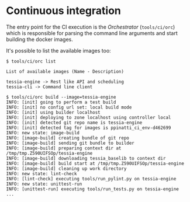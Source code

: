 <!--
Copyright 2016, 2017 IBM Corp.

Licensed under the Apache License, Version 2.0 (the "License");
you may not use this file except in compliance with the License.
You may obtain a copy of the License at

   http://www.apache.org/licenses/LICENSE-2.0

Unless required by applicable law or agreed to in writing, software
distributed under the License is distributed on an "AS IS" BASIS,
WITHOUT WARRANTIES OR CONDITIONS OF ANY KIND, either express or implied.
See the License for the specific language governing permissions and
limitations under the License.
-->
# Continuous integration

The entry point for the CI execution is the *Orchestrator* (`tools/ci/orc`) which is responsible for parsing the command line arguments and start building the docker images.

It's possible to list the available images too:

```console
$ tools/ci/orc list

List of available images (Name - Description)

tessia-engine -> Rest like API and scheduling
tessia-cli -> Command line client

$ tools/ci/orc build --image=tessia-engine
INFO: [init] going to perform a test build
INFO: [init] no config url set: local build mode
INFO: [init] using builder localhost
INFO: [init] deploying to zone localhost using controller local
INFO: [init] detected git repo name is tessia-engine
INFO: [init] detected tag for images is ppinatti_ci_env-d462699
INFO: new state: image-build
INFO: [image-build] creating bundle of git repo
INFO: [image-build] sending git bundle to builder
INFO: [image-build] preparing context dir at /tmp/tmp.Z590UIFSOp/tessia-engine
INFO: [image-build] downloading tessia_baselib to context dir
INFO: [image-build] build start at /tmp/tmp.Z590UIFSOp/tessia-engine
INFO: [image-build] cleaning up work directory
INFO: new state: lint-check
INFO: [lint-check] executing tools/run_pylint.py on tessia-engine
INFO: new state: unittest-run
INFO: [unittest-run] executing tools/run_tests.py on tessia-engine
...
```

